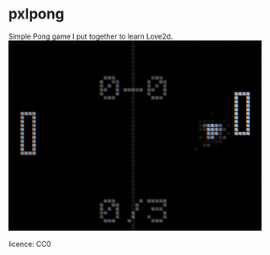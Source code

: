 # pxlpong
Simple Pong game I put together to learn Love2d.
![screenshot](/screenshot.png)

licence: CC0
